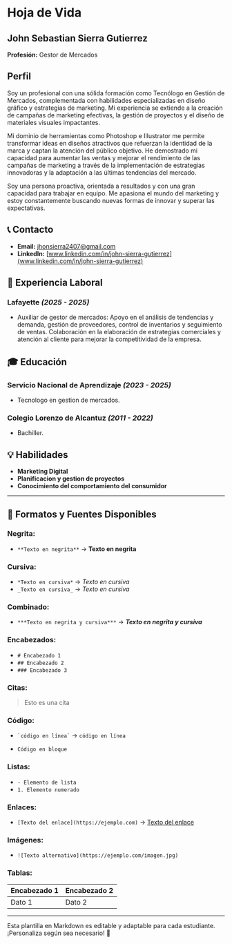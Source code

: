# Hoja de Vida

## John Sebastian Sierra Gutierrez
**Profesión:** Gestor de Mercados
## Perfil
Soy un profesional con una sólida formación como Tecnólogo en Gestión de Mercados, complementada con habilidades especializadas en diseño gráfico y estrategias de marketing. Mi experiencia se extiende a la creación de campañas de marketing efectivas, la gestión de proyectos y el diseño de materiales visuales impactantes.

Mi dominio de herramientas como Photoshop e Illustrator me permite transformar ideas en diseños atractivos que refuerzan la identidad de la marca y captan la atención del público objetivo. He demostrado mi capacidad para aumentar las ventas y mejorar el rendimiento de las campañas de marketing a través de la implementación de estrategias innovadoras y la adaptación a las últimas tendencias del mercado.

Soy una persona proactiva, orientada a resultados y con una gran capacidad para trabajar en equipo. Me apasiona el mundo del marketing y estoy constantemente buscando nuevas formas de innovar y superar las expectativas.

## 📞 Contacto
- **Email:** [jhonsierra2407@gmail.com](mailto:ojhonsierra2407@gmail.com)
- **LinkedIn:** [www.linkedin.com/in/john-sierra-gutierrez](www.linkedin.com/in/john-sierra-gutierrez)

## 🏢 Experiencia Laboral
### **Lafayette** _(2025 - 2025)_
- Auxiliar de gestor de mercados: Apoyo en el análisis de tendencias y demanda, gestión de proveedores, control de inventarios y seguimiento de ventas. Colaboración en la elaboración de estrategias comerciales y atención al cliente para mejorar la competitividad de la empresa.

## 🎓 Educación
### **Servicio Nacional de Aprendizaje** _(2023 - 2025)_
- Tecnologo en gestion de mercados.
### **Colegio Lorenzo de Alcantuz** _(2011 - 2022)_
- Bachiller.

## 💡 Habilidades
- **Marketing Digital**
- **Planificacion y gestion de proyectos**
- **Conocimiento del comportamiento del consumidor**

---

## 🎨 Formatos y Fuentes Disponibles

### **Negrita:**
- `**Texto en negrita**` → **Texto en negrita**

### **Cursiva:**
- `*Texto en cursiva*` → *Texto en cursiva*
- `_Texto en cursiva_` → _Texto en cursiva_

### **Combinado:**
- `***Texto en negrita y cursiva***` → ***Texto en negrita y cursiva***

### **Encabezados:**
- `# Encabezado 1`
- `## Encabezado 2`
- `### Encabezado 3`

### **Citas:**
> Esto es una cita

### **Código:**
- `` `código en línea` `` → `código en línea`
- ```
  Código en bloque
  ```

### **Listas:**
- `- Elemento de lista`
- `1. Elemento numerado`

### **Enlaces:**
- `[Texto del enlace](https://ejemplo.com)` → [Texto del enlace](https://ejemplo.com)

### **Imágenes:**
- `![Texto alternativo](https://ejemplo.com/imagen.jpg)`

### **Tablas:**
| Encabezado 1 | Encabezado 2 |
|-------------|-------------|
| Dato 1     | Dato 2      |

---

Esta plantilla en Markdown es editable y adaptable para cada estudiante. ¡Personaliza según sea necesario! 🎯

